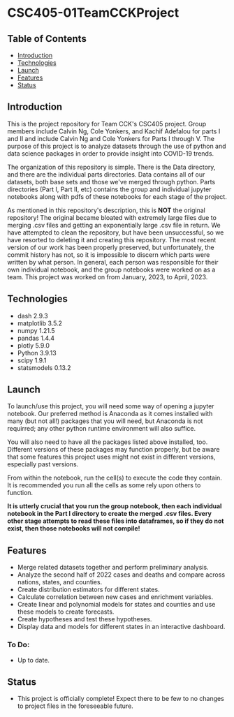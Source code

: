 # CSC405-01TeamCCKProject

## Table of Contents
* [Introduction](#introduction)
* [Technologies](#technologies)
* [Launch](#launch)
* [Features](#features)
* [Status](#status)

## Introduction

This is the project repository for Team CCK's CSC405 project. Group members include Calvin Ng, Cole Yonkers, and Kachif Adefalou for parts I and II and include Calvin Ng and Cole Yonkers for Parts I through V. The purpose of this project is to analyze datasets through the use of python and data science packages in order to provide insight into COVID-19 trends.

The organization of this repository is simple. There is the Data directory, and there are the individual parts directories. Data contains all of our datasets, both base sets and those we've merged through python. Parts directories (Part I, Part II, etc) contains the group and individual jupyter notebooks along with pdfs of these notebooks for each stage of the project.

As mentioned in this repository's description, this is **NOT** the original repository! The original became bloated with extremely large files due to merging .csv files and getting an exponentially large .csv file in return. We have attempted to clean the repository, but have been unsuccessful, so we have resorted to deleting it and creating this repository. The most recent version of our work has been properly preserved, but unfortunately, the commit history has not, so it is impossible to discern which parts were written by what person. In general, each person was responsible for their own individual notebook, and the group notebooks were worked on as a team. This project was worked on from January, 2023, to April, 2023.

## Technologies

- dash 2.9.3
- matplotlib 3.5.2
- numpy 1.21.5
- pandas 1.4.4
- plotly 5.9.0
- Python 3.9.13
- scipy 1.9.1
- statsmodels 0.13.2

## Launch

To launch/use this project, you will need some way of opening a jupyter notebook. Our preferred method is Anaconda as it comes installed with many (but not all!) packages that you will need, but Anaconda is not requirred; any other python runtime environment will also suffice. 

You will also need to have all the packages listed above installed, too. Different versions of these packages may function properly, but be aware that some features this project uses might not exist in different versions, especially past versions. 

From within the notebook, run the cell(s) to execute the code they contain. It is recommended you run all the cells as some rely upon others to function. 

**It is utterly crucial that you run the group notebook, then each individual notebook in the Part I directory to create the merged .csv files. Every other stage attempts to read these files into dataframes, so if they do not exist, then those notebooks will not compile!**

## Features
- Merge related datasets together and perform preliminary analysis.
- Analyze the second half of 2022 cases and deaths and compare across nations, states, and counties.
- Create distribution estimators for different states.
- Calculate correlation between new cases and enrichment variables.
- Create linear and polynomial models for states and counties and use these models to create forecasts.
- Create hypotheses and test these hypotheses.
- Display data and models for different states in an interactive dashboard.

### To Do:
- Up to date.
## Status
- This project is officially complete! Expect there to be few to no changes to project files in the foreseeable future.
